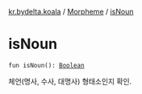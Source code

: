 [kr.bydelta.koala](../index.md) / [Morpheme](index.md) / [isNoun](./is-noun.md)

# isNoun

`fun isNoun(): `[`Boolean`](https://kotlinlang.org/api/latest/jvm/stdlib/kotlin/-boolean/index.html)

체언(명사, 수사, 대명사) 형태소인지 확인.

